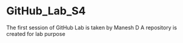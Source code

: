# GitHub_Lab_S4
The first session of GitHub Lab is taken by Manesh D
A repository is created for lab purpose
